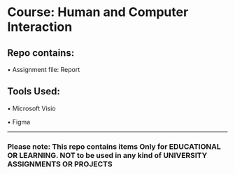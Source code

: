 <h1>Course: Human and Computer Interaction</h1>

<h2>Repo contains:</h2>
<p>&bull; Assignment file: Report</p>

<h2>Tools Used:</h2>
<p>&bull; Microsoft Visio</p>
<p>&bull; Figma</p>

<hr>

<h3>Please note: This repo contains items Only for EDUCATIONAL OR LEARNING. NOT to be used in any kind of UNIVERSITY ASSIGNMENTS OR PROJECTS</h3>
